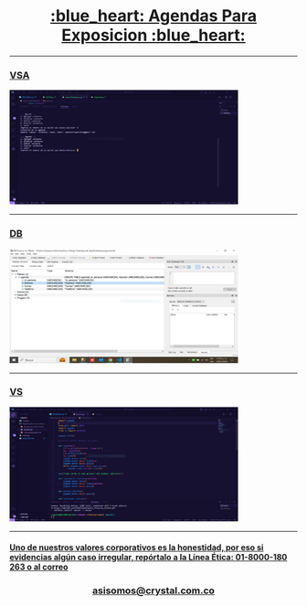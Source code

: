 <p align="center">
  <a href="" rel="noopener">
 <h1 align="center">:blue_heart: Agendas Para Exposicion :blue_heart:</h1>
</p>

<hr>

<h3>VSA</h3>
<img width=400px height=200px src="/images/CapturaAgenda.PNG" alt="Projectlogo">
<hr>
<h3>DB</h3>
<img width=400px height=200px src="/images/CapturaBasedeDatos.PNG" alt="Projectlogo">
<hr>
<h3>VS</h3>
<img width=400px height=200px src="/images/CapturaVisual3.PNG" alt="Projectlogo">
<hr>
<h4>Uno de nuestros valores corporativos es la honestidad, por eso si evidencias algún caso irregular, repórtalo a la Línea Ética: 01-8000-180 263 o al correo</h4><h3 align="center">asisomos@crystal.com.co</h3>
</a>








